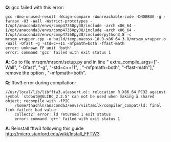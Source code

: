 **Q**: gcc failed with this error: 
```
gcc -Wno-unused-result -Wsign-compare -Wunreachable-code -DNDEBUG -g -fwrapv -O3 -Wall -Wstrict-prototypes -I/opt/anaconda3/envs/comp47350py38/include -arch x86_64 -I/opt/anaconda3/envs/comp47350py38/include -arch x86_64 -I/opt/anaconda3/envs/comp47350py38/include/python3.8 -c mrsqm_wrapper.cpp -o build/temp.macosx-10.9-x86_64-3.8/mrsqm_wrapper.o -Wall -Ofast -g -std=c++11 -mfpmath=both -ffast-math
error: unknown FP unit 'both'
error: command 'gcc' failed with exit status 1
```

**A**: Go to file mrsqm/mrsqm/setup.py and in line " extra_compile_args=["-Wall", "-Ofast", "-g", "-std=c++11", , "-mfpmath=both", "-ffast-math"],"
remove the option , "-mfpmath=both".


**Q**: fftw3 error during compilation: 
```
//usr/local/lib/libfftw3.a(assert.o): relocation R_X86_64_PC32 against symbol `stdout@@GLIBC_2.2.5' can not be used when making a shared object; recompile with -fPIC
    /home/thachln/anaconda3/envs/vistamilk/compiler_compat/ld: final link failed: bad value
    collect2: error: ld returned 1 exit status
    error: command 'g++' failed with exit status 1
```


**A**: Reinstall fftw3 following this guide http://micro.stanford.edu/wiki/Install_FFTW3. 
